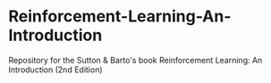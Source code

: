 # Reinforcement-Learning-An-Introduction
Repository for the Sutton &amp; Barto's book Reinforcement Learning: An Introduction (2nd Edition)

